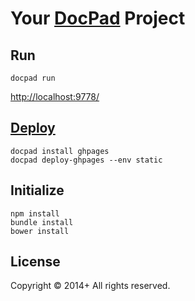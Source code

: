 # Your [DocPad](http://docpad.org) Project

## Run
```
docpad run
```
[http://localhost:9778/](http://localhost:9778/)

## [Deploy](https://github.com/docpad/docpad-plugin-ghpages)
```
docpad install ghpages
docpad deploy-ghpages --env static
```

## Initialize
```
npm install
bundle install
bower install
```

## License
Copyright &copy; 2014+ All rights reserved.